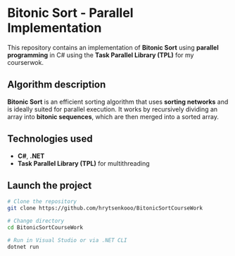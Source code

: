 # Bitonic Sort - Parallel Implementation

This repository contains an implementation of **Bitonic Sort** using **parallel programming** in C# using the **Task Parallel Library (TPL)** for my courserwok.

## Algorithm description
**Bitonic Sort** is an efficient sorting algorithm that uses **sorting networks** and is ideally suited for parallel execution. It works by recursively dividing an array into **bitonic sequences**, which are then merged into a sorted array.

## Technologies used
- **C#**, **.NET**
- **Task Parallel Library (TPL)** for multithreading

## Launch the project

```sh
# Clone the repository
git clone https://github.com/hrytsenkooo/BitonicSortCourseWork

# Change directory
cd BitonicSortCourseWork

# Run in Visual Studio or via .NET CLI
dotnet run
```

